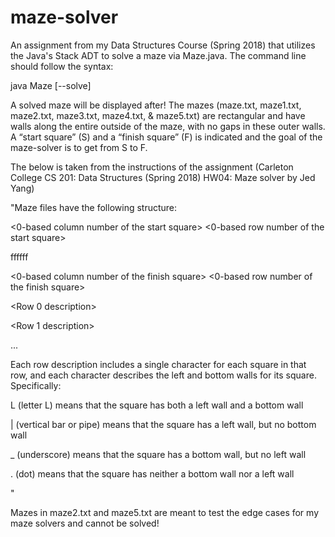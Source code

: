 # maze-solver
An assignment from my Data Structures Course (Spring 2018) that utilizes the Java's Stack ADT to solve a maze via Maze.java. The command line should follow the syntax: 

java Maze <mazeFile> [--solve]
 
A solved maze will be displayed after! The mazes (maze.txt, maze1.txt, maze2.txt, maze3.txt, maze4.txt, & maze5.txt) are rectangular and have walls along the entire outside of the maze, with no gaps in these outer walls. A “start square” (S) and a “finish square” (F) is indicated and the goal of the maze-solver is to get from S to F.

The below is taken from the instructions of the assignment (Carleton College CS 201: Data Structures (Spring 2018)
HW04: Maze solver by Jed Yang)

"Maze files have the following structure:


<Number of columns> <Number of rows>
 
<Number of columns> <Number of rows>
 
<0-based column number of the start square> <0-based row number of the start square> 

ffffff

<0-based column number of the finish square> <0-based row number of the finish square> 

<Row 0 description>

<Row 1 description>

...

Each row description includes a single character for each square in that row, and each character describes the left and bottom walls for its square. Specifically:

L (letter L) means that the square has both a left wall and a bottom wall

| (vertical bar or pipe) means that the square has a left wall, but no bottom wall

_ (underscore) means that the square has a bottom wall, but no left wall

. (dot) means that the square has neither a bottom wall nor a left wall

"

Mazes in maze2.txt and maze5.txt are meant to test the edge cases for my maze solvers and cannot be solved! 
